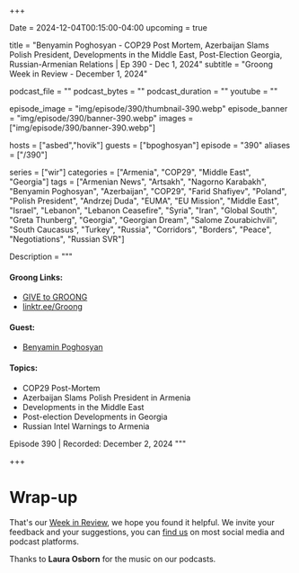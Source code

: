 +++

Date = 2024-12-04T00:15:00-04:00
upcoming = true

title = "Benyamin Poghosyan - COP29 Post Mortem, Azerbaijan Slams Polish President, Developments in the Middle East, Post-Election Georgia, Russian-Armenian Relations | Ep 390 - Dec 1, 2024"
subtitle = "Groong Week in Review - December 1, 2024"

podcast_file = ""
podcast_bytes = ""
podcast_duration = ""
youtube = ""

episode_image = "img/episode/390/thumbnail-390.webp"
episode_banner = "img/episode/390/banner-390.webp"
images = ["img/episode/390/banner-390.webp"]

hosts = ["asbed","hovik"]
guests = ["bpoghosyan"]
episode = "390"
aliases = ["/390"]

series = ["wir"]
categories = ["Armenia", "COP29", "Middle East", "Georgia"]
tags = ["Armenian News", "Artsakh", "Nagorno Karabakh", "Benyamin Poghosyan", "Azerbaijan", "COP29", "Farid Shafiyev", "Poland", "Polish President", "Andrzej Duda", "EUMA", "EU Mission", "Middle East", "Israel", "Lebanon", "Lebanon Ceasefire", "Syria", "Iran", "Global South", "Greta Thunberg", "Georgia", "Georgian Dream", "Salome Zourabichvili", "South Caucasus", "Turkey", "Russia", "Corridors", "Borders", "Peace", "Negotiations", "Russian SVR"]

Description = """

#### Groong Links:
* [GIVE to GROONG](https://podcasts.groong.org/donate)
* [linktr.ee/Groong](https://linktr.ee/groong)

#### Guest:
* [Benyamin Poghosyan](/guest/bpoghosyan)

#### Topics:
* COP29 Post-Mortem
* Azerbaijan Slams Polish President in Armenia
* Developments in the Middle East
* Post-election Developments in Georgia
* Russian Intel Warnings to Armenia

Episode 390 | Recorded: December 2, 2024
"""

+++




# Wrap-up

That's our [Week in Review](https://podcasts.groong.org/), we hope you found it helpful. We invite your feedback and your suggestions, you can [find us](https://linktr.ee/groong) on most social media and podcast platforms.

Thanks to __Laura Osborn__ for the music on our podcasts.

